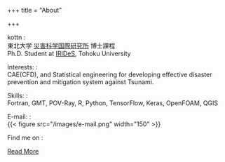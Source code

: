 +++
title = "About"
           
              
+++

kottn
:  
東北大学 [災害科学国際研究所](http://irides.tohoku.ac.jp/) 博士課程  
Ph.D. Student at [IRIDeS](http://irides.tohoku.ac.jp/eng/), Tohoku University

Interests:
:  
CAE(CFD), and Statistical engineering for developing effective disaster prevention and mitigation system against Tsunami.  

Skills:
:  
Fortran, GMT, POV-Ray, R, Python, TensorFlow, Keras, OpenFOAM, QGIS

E-mail:
:  
{{< figure src="/images/e-mail.png" width="150" >}}

Find me on
:  
<a rel="me" href="https://github.com/kottn" class="github" title="かたかた">
<i class="fab fa-fw fa-lg fa-github"></i></a>
<a rel="me" href="https://twitter.com/kottn_jp" class="twitter" title="ぼそぼそ">
<i class="fab fa-fw fa-lg fa-twitter"></i></a>
<a href="https://www.amazon.co.jp/wishlist/3JEW2PF70YQX2" class="amazon" title="ください">
<i class="fab fa-fw fa-lg fa-amazon"></i></a>
<a href="https://soundcloud.com/kottn_jp" class="soundcloud" title="ふんふん">
<i class="fab fa-fw fa-lg fa-soundcloud"></i></a>


<!-- この一行はこのファイルが "_index.md" である場合のみコメントを外す -->
<a href="/about.html" rel="next" class="readmore">Read More</a>
